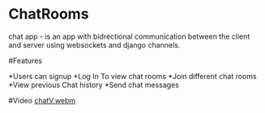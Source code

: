 # ChatRooms
chat app - is an app with bidrectional communication between the client and server using websockets and django channels.

#Features

  *Users can signup
  *Log In To view chat rooms
  *Join different chat rooms
  *View previous Chat history
  *Send chat messages
  
  
#Video
[chatV.webm](https://github.com/4liyo/ChatRooms/assets/145232051/7291625b-8c85-4497-8089-1802560cfd88)
